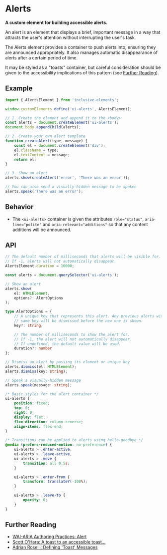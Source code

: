 # Alerts

**A custom element for building accessible alerts.**

An alert is an element that displays a brief, important message in a way that attracts the user's attention without interrupting the user's task.

The Alerts element provides a container to push alerts into, ensuring they are announced appropriately. It also manages automatic disappearance of alerts after a certain period of time.

It may be styled as a "toasts" container, but careful consideration should be given to the accessibility implications of this pattern (see [Further Reading](#further-reading)).

## Example

```js
import { AlertsElement } from 'inclusive-elements';

window.customElements.define('ui-alerts', AlertsElement);

// 1. Create the element and append it to the <body>
const alerts = document.createElement('ui-alerts');
document.body.appendChild(alerts);

// 2. Create your own alert template
function createAlert(type, message) {
    const el = document.createElement('div');
    el.className = type;
    el.textContent = message;
    return el;
}

// 3. Show an alert
alerts.show(createAlert('error', 'There was an error'));

// You can also send a visually-hidden message to be spoken
alerts.speak('There was an error');
```

## Behavior

-   The `<ui-alerts>` container is given the attributes `role="status"`, `aria-live="polite"` and `aria-relevant="additions"` so that any content additions will be announced.

## API

```ts
// The default number of milliseconds that alerts will be visible for.
// If -1, alerts will not automatically disappear.
AlertsElement.duration = 10000;

const alerts = document.querySelector('ui-alerts');

// Show an alert
alerts.show(
    el: HTMLElement,
    options?: AlertOptions
);

type AlertOptions = {
    // A unique key that represents this alert. Any previous alerts with the
    // same key will be dismissed before the new one is shown.
    key?: string,

    // The number of milliseconds to show the alert for.
    // If -1, the alert will not automatically disappear.
    // If undefined, the default value will be used.
    duration?: number
};

// Dismiss an alert by passing its element or unique key
alerts.dismiss(el: HTMLElement);
alerts.dismiss(key: string);

// Speak a visually-hidden message
alerts.speak(message: string);
```

```css
/* Basic styles for the alert container */
ui-alerts {
    position: fixed;
    top: 0;
    right: 0;
    display: flex;
    flex-direction: column-reverse;
    align-items: flex-end;
}

/* Transitions can be applied to alerts using hello-goodbye */
@media (prefers-reduced-motion: no-preference) {
    ui-alerts > .enter-active,
    ui-alerts > .leave-active,
    ui-alerts > .move {
        transition: all 0.5s;
    }

    ui-alerts > .enter-from {
        transform: translateY(-100%);
    }

    ui-alerts > .leave-to {
        opacity: 0;
    }
}
```

## Further Reading

-   [WAI-ARIA Authoring Practices: Alert](https://w3c.github.io/aria-practices/#alert)
-   [Scott O'Hara: A toast to an accessible toast...](https://www.scottohara.me/blog/2019/07/08/a-toast-to-a11y-toasts.html)
-   [Adrian Roselli: Defining 'Toast' Messages](https://adrianroselli.com/2020/01/defining-toast-messages.html)
